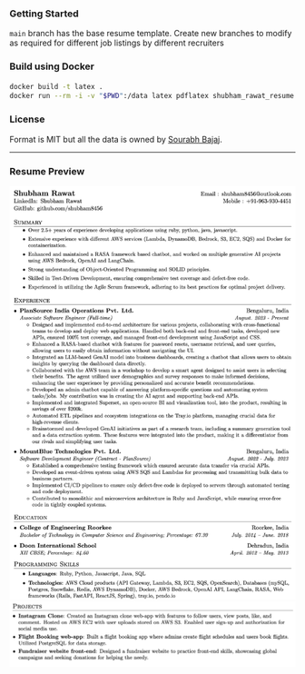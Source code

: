 ### Getting Started

`main` branch has the base resume template.
Create new branches to modify as required for different job listings by different recruiters

### Build using Docker

```sh
docker build -t latex .
docker run --rm -i -v "$PWD":/data latex pdflatex shubham_rawat_resume.tex
```

### License

Format is MIT but all the data is owned by [Sourabh Bajaj](https://github.com/sb2nov/resume).

----

### Resume Preview

![Resume Screenshot 1](/resume_preview_1.png)
![Resume Screenshot 2](/resume_preview_2.png)
